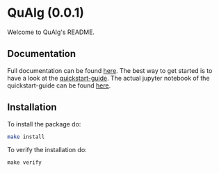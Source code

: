 QuAlg (0.0.1)
=====================================================

Welcome to QuAlg's README.

Documentation
-------------
Full documentation can be found [here](https://acksld.github.io/qualg/).
The best way to get started is to have a look at the [quickstart-guide](https://acksld.github.io/qualg/quickstart.html).
The actual jupyter notebook of the quickstart-guide can be found [here](https://github.com/AckslD/QuAlg/blob/master/docs/quickstart.ipynb).

Installation
------------
To install the package do:
```bash
make install
```

To verify the installation do:
```
make verify
```
